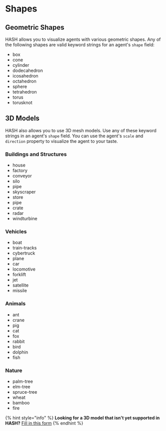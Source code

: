 # Shapes

## Geometric Shapes

HASH allows you to visualize agents with various geometric shapes. Any of the following shapes are valid keyword strings for an agent's `shape` field:

* box
* cone
* cylinder
* dodecahedron
* icosahedron
* octahedron
* sphere
* tetrahedron
* torus
* torusknot

## 3D Models

HASH also allows you to use 3D mesh models. Use any of these keyword strings in an agent's `shape` field. You can use the agent's `scale` and `direction` property to visualize the agent to your taste.

### Buildings and Structures

* house
* factory
* conveyor
* silo
* pipe
* skyscraper
* store
* pipe
* crate
* radar
* windturbine

### Vehicles

* boat
* train-tracks
* cybertruck
* plane
* car
* locomotive
* forklift
* jet
* satellite
* missile

### Animals

* ant
* crane
* pig
* cat
* fox
* rabbit
* bird
* dolphin
* fish

### Nature

* palm-tree
* elm-tree
* spruce-tree
* wheat
* bamboo
* fire

{% hint style="info" %}
**Looking for a 3D model that isn't yet supported in HASH?** [Fill in this form](https://sohostrategy.typeform.com/to/O9ME5RrG)
{% endhint %}

